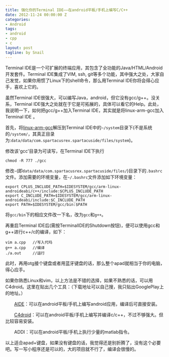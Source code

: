 ```yaml
---
title: 强化你的Terminal IDE——在android平板/手机上编写C/C++
date: 2012-11-24 00:00:00 Z
categories:
- Android
tags:
- android
- cpp
- c
layout: post
tagline: by Snail
---
```


Terminal IDE是一个可扩展的终端应用，其包含了全功能的Java/HTML/Android开发套件。Terminal IDE集成了VIM, ssh, git等多个功能，其中强大之处，大家自己发觉，如果你用惯了Linux下的shell命令，那么用Terminal IDE你将会得心应手，喜欢上它的。

<!--more-->

虽然Terminal IDE很强大，可以编写Java，android，但它没有gcc/g++。没关系，Terminal IDE强大之处就在于它是可拓展的，具体可以看它的Help。此处，我说明一下，如何把gcc/g++加入Terminal IDE，其实就是将linux-arm-gcc加入Terminal IDE 。 

首先，将[linux-arm-gcc](http://www.kuaipan.cn/file/id_41572487401570322.htm)解压到Terminal IDE中的`~/system`目录下(不是系统的`/system/`，其真正目录为:`data/data/com.spartacusrex.spartacuside/files/system`)。

修改该'gcc'目录为可读写，在Terminal IDE下执行

	chmod -R 777 ./gcc

修改`~`(即`data/data/com.spartacusrex.spartacuside/files/`)目录下的`.bashrc`文件。添加需要的环境变量，在`~/.bashrc`文件添加如下环境变量：

	export CPLUS_INCLUDE_PATH=$IDESYSTEM/gcc/arm-linux-androideabi/c++/include:$CPLUS_INCLUDE_PATH
	export C_INCLUDE_PATH=$IDESYSTEM/gcc/arm-linux-androideabi/include:$C_INCLUDE_PATH
	export PATH=$IDESYSTEM/gcc/bin:$PATH

将`gcc/bin`下的相应文件改一下名，改为`gcc`和`g++`。

再重启Terminal IDE后(需按TerminalIDE的Shutdown按钮)，便可以使用gcc和g++进行c++/c的编译，如下：

	vim a.cpp   //写入代吗
	g++ a.cpp   //编译
	./a.out     //运行

此时，再用otg接个键盘或者用蓝牙键盘的话，那么整个apad就相当于你的电脑，得心应手。

如果你熟悉Linux和vim，以上方法是不错的选择，如果不熟悉的话，可以用C4droid。这里在贴出几个工具：（下载地址可以自己搜，我只贴出GooglePlay上的地址。）

　　[AIDE](https://play.google.com/store/apps/details?id=com.aide.ui&hl=en)：可以在android平板/手机上编写android应用，编译后可直接安装。

　　[C4droid](https://play.google.com/store/apps/details?id=com.n0n3m4.droidc&hl=en)：可以在android平板/手机上编写并编译c/c++，不过不够强大。但比较容易安装。

　　ADDI：可以在android平板/手机上执行少量的matlab指令。

以上适合apad+键盘，如果没有键盘的话，我觉得还是别折腾了，没有这个必要吧。写一写小程序还是可以的，大的项目就不行了，编译会很慢的。
